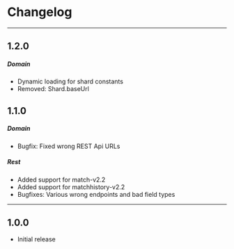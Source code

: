 # Changelog
---------
## 1.2.0
##### Domain
* Dynamic loading for shard constants
* Removed: Shard.baseUrl

## 1.1.0
##### Domain
* Bugfix: Fixed wrong REST Api URLs

##### Rest
* Added support for match-v2.2
* Added support for matchhistory-v2.2
* Bugfixes: Various wrong endpoints and bad field types

------

## 1.0.0
* Initial release
